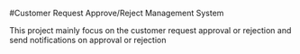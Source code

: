 #Customer Request Approve/Reject Management System

This project mainly focus on the  customer request approval or rejection and send notifications on approval or rejection